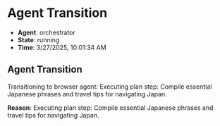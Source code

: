 # Agent Transition

- **Agent**: orchestrator
- **State**: running
- **Time**: 3/27/2025, 10:01:34 AM

## Agent Transition

Transitioning to browser agent: Executing plan step: Compile essential Japanese phrases and travel tips for navigating Japan.

**Reason**: Executing plan step: Compile essential Japanese phrases and travel tips for navigating Japan.

